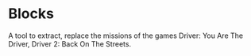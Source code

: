 # Blocks
A tool to extract, replace the missions of the games Driver: You Are The Driver, Driver 2: Back On The Streets.
